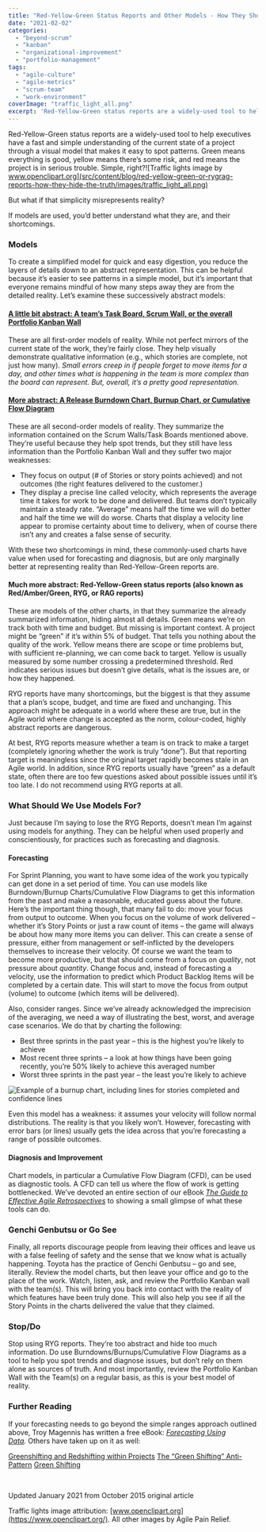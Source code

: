 ```yaml
---
title: "Red-Yellow-Green Status Reports and Other Models - How They Should and Shouldn’t Be Used"
date: "2021-02-02"
categories: 
  - "beyond-scrum"
  - "kanban"
  - "organizational-improvement"
  - "portfolio-management"
tags: 
  - "agile-culture"
  - "agile-metrics"
  - "scrum-team"
  - "work-environment"
coverImage: "traffic_light_all.png"
excerpt: 'Red-Yellow-Green status reports are a widely-used tool to help executives have a fast and'
---
```


Red-Yellow-Green status reports are a widely-used tool to help executives have a fast and simple understanding of the current state of a project through a visual model that makes it easy to spot patterns. Green means everything is good, yellow means there’s some risk, and red means the project is in serious trouble. Simple, right?![Traffic lights image by www.openclipart.org](src/content/blog/red-yellow-green-or-rygrag-reports-how-they-hide-the-truth/images/traffic_light_all.png)

But what if that simplicity misrepresents reality?

If models are used, you’d better understand what they are, and their shortcomings.

### Models

To create a simplified model for quick and easy digestion, you reduce the layers of details down to an abstract representation. This can be helpful because it’s easier to see patterns in a simple model, but it’s important that everyone remains mindful of how many steps away they are from the detailed reality. Let’s examine these successively abstract models:

#### [A little bit abstract: A team’s Task Board, Scrum Wall, or the overall Portfolio Kanban Wall](/blog/kanban-portfolio-view.html)

These are all first-order models of reality. While not perfect mirrors of the current state of the work, they’re fairly close. They help visually demonstrate qualitative information (e.g., which stories are complete, not just how many). _Small errors creep in if people forget to move items for a day, and other times what is happening in the team is more complex than the board can represent. But, overall, it’s a pretty good representation._

#### [More abstract: A Release Burndown Chart, Burnup Chart, or Cumulative Flow Diagram](/blog/kanban-portfolio-view-continued.html)

These are all second-order models of reality. They summarize the information contained on the Scrum Walls/Task Boards mentioned above. They’re useful because they help spot trends, but they still have less information than the Portfolio Kanban Wall and they suffer two major weaknesses:

- They focus on output (# of Stories or story points achieved) and not outcomes (the right features delivered to the customer.)
- They display a precise line called velocity, which represents the average time it takes for work to be done and delivered. But teams don’t typically maintain a steady rate. “Average” means half the time we will do better and half the time we will do worse. Charts that display a velocity line appear to promise certainty about time to delivery, when of course there isn’t any and creates a false sense of security.

With these two shortcomings in mind, these commonly-used charts have value when used for forecasting and diagnosis, but are only marginally better at representing reality than Red-Yellow-Green reports are.

#### Much more abstract: Red-Yellow-Green status reports (also known as Red/Amber/Green, RYG, or RAG reports)

These are models of the other charts, in that they summarize the already summarized information, hiding almost all details. Green means we’re on track both with time and budget. But missing is important context. A project might be “green” if it’s within 5% of budget. That tells you nothing about the quality of the work. Yellow means there are scope or time problems but, with sufficient re-planning, we can come back to target. Yellow is usually measured by some number crossing a predetermined threshold. Red indicates serious issues but doesn’t give details, what is the issues are, or how they happened.

RYG reports have many shortcomings, but the biggest is that they assume that a plan’s scope, budget, and time are fixed and unchanging. This approach might be adequate in a world where these are true, but in the Agile world where change is accepted as the norm, colour-coded, highly abstract reports are dangerous.

At best, RYG reports measure whether a team is on track to make a target (completely ignoring whether the work is truly “done”). But that reporting target is meaningless since the original target rapidly becomes stale in an Agile world. In addition, since RYG reports usually have “green” as a default state, often there are too few questions asked about possible issues until it’s too late. I do not recommend using RYG reports at all.

### What Should We Use Models For?

Just because I’m saying to lose the RYG Reports, doesn’t mean I’m against using models for anything. They can be helpful when used properly and conscientiously, for practices such as forecasting and diagnosis.

#### Forecasting

For Sprint Planning, you want to have some idea of the work you typically can get done in a set period of time. You can use models like Burndown/Burnup Charts/Cumulative Flow Diagrams to get this information from the past and make a reasonable, educated guess about the future. Here’s the important thing though, that many fail to do: move your focus from output to outcome. When you focus on the volume of work delivered – whether it’s Story Points or just a raw count of items – the game will always be about how many more items you can deliver. This can create a sense of pressure, either from management or self-inflicted by the developers themselves to increase their velocity. Of course we want the team to become more productive, but that should come from a focus on _quality_, not pressure about _quantity_. Change focus and, instead of forecasting a velocity, use the information to predict which Product Backlog Items will be completed by a certain date. This will start to move the focus from output (volume) to outcome (which items will be delivered).

Also, consider ranges. Since we’ve already acknowledged the imprecision of the averaging, we need a way of illustrating the best, worst, and average case scenarios. We do that by charting the following:

- Best three sprints in the past year – this is the highest you’re likely to achieve
- Most recent three sprints – a look at how things have been going recently, you’re 50% likely to achieve this averaged number
- Worst three sprints in the past year – the least you’re likely to achieve

![Example of a burnup chart, including lines for stories completed and confidence lines](src/content/blog/red-yellow-green-or-rygrag-reports-how-they-hide-the-truth/images/burnup-chart-stories-completed.jpg)

Even this model has a weakness: it assumes your velocity will follow normal distributions. The reality is that you likely won’t. However, forecasting with error bars (or lines) usually gets the idea across that you’re forecasting a range of possible outcomes.

#### Diagnosis and Improvement

Chart models, in particular a Cumulative Flow Diagram (CFD), can be used as diagnostic tools. A CFD can tell us where the flow of work is getting bottlenecked. We’ve devoted an entire section of our eBook [_The Guide to Effective Agile Retrospectives_](/guide-to-effective-agile-retrospectives) to showing a small glimpse of what these tools can do.

### Genchi Genbutsu or Go See

Finally, all reports discourage people from leaving their offices and leave us with a false feeling of safety and the sense that we know what is actually happening. Toyota has the practice of Genchi Genbutsu – go and see, literally. Review the model charts, but then leave your office and go to the place of the work. Watch, listen, ask, and review the Portfolio Kanban wall with the team(s). This will bring you back into contact with the reality of which features have been truly done. This will also help you see if all the Story Points in the charts delivered the value that they claimed.

### Stop/Do

Stop using RYG reports. They’re too abstract and hide too much information. Do use Burndowns/Burnups/Cumulative Flow Diagrams as a tool to help you spot trends and diagnose issues, but don’t rely on them alone as sources of truth. And most importantly, review the Portfolio Kanban Wall with the Team(s) on a regular basis, as this is your best model of reality.

### Further Reading

If your forecasting needs to go beyond the simple ranges approach outlined above, Troy Magennis has written a free eBook: _[Forecasting Using Data](https://medium.com/forecasting-using-data)._ Others have taken up on it as well:

[Greenshifting and Redshifting within Projects](https://www.solutionsiq.com/resource/blog-post/greenshifting-and-redshifting-within-projects/) [The “Green Shifting” Anti-Pattern](http://www.edmundschweppe.com/2013/12/the-green-shifting-anti-pattern/) [Green Shifting](http://calleam.com/WTPF/?p=1205)

 

Updated January 2021 from October 2015 original article

Traffic lights image attribution: [www.openclipart.org](https://www.openclipart.org/). All other images by Agile Pain Relief.
